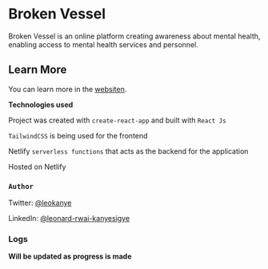 # Broken Vessel

Broken Vessel is an online platform creating awareness about mental health, enabling access to mental health services and personnel.

## Learn More

You can learn more in the [websiten](#).

**Technologies used**

Project was created with `create-react-app` and built with `React Js`

`TailwindCSS` is being used for the frontend

Netlify `serverless functions` that acts as the backend for the application

Hosted on Netlify

### `Author`

Twitter: [@leokanye](https://twitter.com/leokanye)

LinkedIn: [@leonard-rwai-kanyesigye](https://www.linkedin.com/in/leonard-rwai-kanyesigye/)

### Logs

**Will be updated as progress is made**
